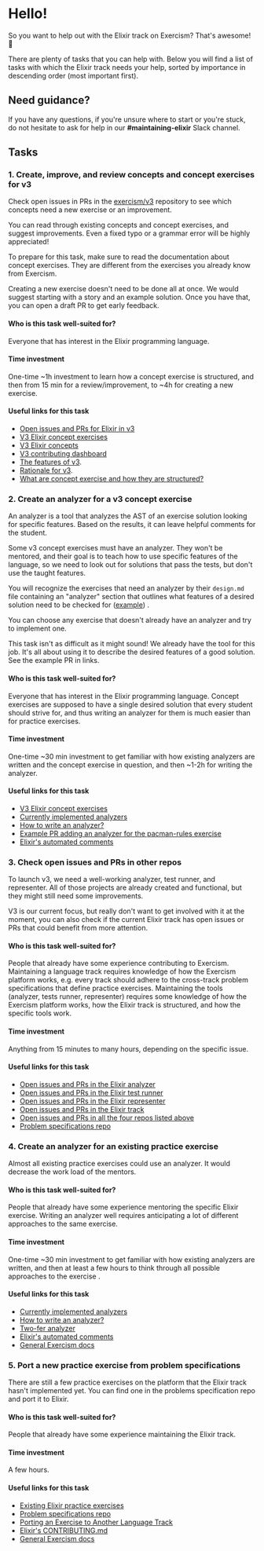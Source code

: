# Hello!

So you want to help out with the Elixir track on Exercism? That's awesome! 💜

There are plenty of tasks that you can help with. Below you will find a list of tasks with which the Elixir track needs your help, sorted by importance in descending order (most important first).

## Need guidance?

If you have any questions, if you're unsure where to start or you're stuck, do not hesitate to ask for help in our **#maintaining-elixir** Slack channel.

## Tasks

### 1. Create, improve, and review concepts and concept exercises for v3

Check open issues in PRs in the [exercism/v3](https://github.com/exercism/v3/) repository to see which concepts need a new exercise or an improvement.

You can read through existing concepts and concept exercises, and suggest improvements. Even a fixed typo or a grammar error will be highly appreciated!

To prepare for this task, make sure to read the documentation about concept exercises. They are different from the exercises you already know from Exercism.

Creating a new exercise doesn't need to be done all at once. We would suggest starting with a story and an example solution. Once you have that, you can open a draft PR to get early feedback.

#### Who is this task well-suited for?

Everyone that has interest in the Elixir programming language.

#### Time investment

One-time ~1h investment to learn how a concept exercise is structured, and then from 15 min for a review/improvement, to ~4h for creating a new exercise.

#### Useful links for this task

- [Open issues and PRs for Elixir in v3](https://github.com/exercism/v3/issues?q=is%3Aopen+sort%3Aupdated-desc+label%3Atrack%2Felixir)
- [V3 Elixir concept exercises](https://github.com/exercism/v3/tree/master/languages/elixir/exercises/concept)
- [V3 Elixir concepts](https://github.com/exercism/v3/tree/master/languages/elixir/concepts)
- [V3 contributing dashboard](https://v3.exercism.io/elixir/contributing)
- [The features of v3](https://github.com/exercism/v3/blob/master/docs/features-of-v3.md).
- [Rationale for v3](https://github.com/exercism/v3/blob/master/docs/rationale-for-v3.md).
- [What are concept exercise and how they are structured?](https://github.com/exercism/v3/blob/master/docs/concept-exercises.md)

### 2. Create an analyzer for a v3 concept exercise

An analyzer is a tool that analyzes the AST of an exercise solution looking for specific features. Based on the results, it can leave helpful comments for the student.

Some v3 concept exercises must have an analyzer. They won't be mentored, and their goal is to teach how to use specific features of the language, so we need to look out for solutions that pass the tests, but don't use the taught features.

You will recognize the exercises that need an analyzer by their `design.md` file containing an "analyzer" section that outlines what features of a desired solution need to be checked for
([example](https://github.com/exercism/v3/blob/6576904cbe3ddae26b23a418da8e012162980c4a/languages/elixir/exercises/concept/boutique-inventory/.meta/design.md#L29-L34))
.

You can choose any exercise that doesn't already have an analyzer and try to implement one.

This task isn't as difficult as it might sound! We already have the tool for this job. It's all about using it to describe the desired features of a good solution. See the example PR in links.

#### Who is this task well-suited for?

Everyone that has interest in the Elixir programming language. Concept exercises are supposed to have a single desired solution that every student should strive for, and thus writing an analyzer for them is much easier than for practice exercises.

#### Time investment

One-time ~30 min investment to get familiar with how existing analyzers are written and the concept exercise in
question, and then ~1-2h for writing the analyzer.

#### Useful links for this task

- [V3 Elixir concept exercises](https://github.com/exercism/v3/tree/master/languages/elixir/exercises/concept)
- [Currently implemented analyzers](https://github.com/exercism/elixir-analyzer/tree/master/lib/elixir_analyzer/exercise_test)
- [How to write an analyzer?](https://github.com/exercism/elixir-analyzer/blob/master/docs/writing-an-analyzer.md)
- [Example PR adding an analyzer for the pacman-rules exercise](https://github.com/exercism/elixir-analyzer/pull/30/files)
- [Elixir's automated comments](https://github.com/exercism/website-copy/tree/master/automated-comments/elixir)

### 3. Check open issues and PRs in other repos

To launch v3, we need a well-working analyzer, test runner, and representer. All of those projects are already created and functional, but they might still need some improvements.

V3 is our current focus, but really don't want to get involved with it at the moment, you can also check if the current Elixir track has open issues or PRs that could benefit from more attention.

#### Who is this task well-suited for?

People that already have some experience contributing to Exercism. Maintaining a language track requires knowledge of how the Exercism platform works, e.g. every track should adhere to the cross-track problem specifications that define practice exercises. Maintaining the tools (analyzer, tests runner, representer) requires some knowledge of how the Exercism platform works, how the Elixir track is structured, and how the specific tools work.

#### Time investment

Anything from 15 minutes to many hours, depending on the specific issue.

#### Useful links for this task

- [Open issues and PRs in the Elixir analyzer](https://github.com/pulls?q=is%3Aopen+repo%3Aexercism%2Felixir-analyzer)
- [Open issues and PRs in the Elixir test runner](https://github.com/pulls?q=is%3Aopen+repo%3Aexercism%2Felixir-test-runner)
- [Open issues and PRs in the Elixir representer](https://github.com/pulls?q=is%3Aopen+repo%3Aexercism%2Felixir-representer)
- [Open issues and PRs in the Elixir track](https://github.com/pulls?q=is%3Aopen+repo%3Aexercism%2Felixir)
- [Open issues and PRs in all the four repos listed above](https://github.com/pulls?q=is%3Aopen+repo%3Aexercism%2Felixir+repo%3Aexercism%2Felixir-test-runner+repo%3Aexercism%2Felixir-representer+repo%3Aexercism%2Felixir-analyzer)
- [Problem specifications repo](https://github.com/exercism/problem-specifications)

### 4. Create an analyzer for an existing practice exercise

Almost all existing practice exercises could use an analyzer. It would decrease the work load of the mentors.

#### Who is this task well-suited for?

People that already have some experience mentoring the specific Elixir exercise. Writing an analyzer well requires anticipating a lot of different approaches to the same exercise.

#### Time investment

One-time ~30 min investment to get familiar with how existing analyzers are written, and then at least a few hours to think through all possible approaches to the exercise .

#### Useful links for this task

- [Currently implemented analyzers](https://github.com/exercism/elixir-analyzer/tree/master/lib/elixir_analyzer/exercise_test)
- [How to write an analyzer?](https://github.com/exercism/elixir-analyzer/blob/master/docs/writing-an-analyzer.md)
- [Two-fer analyzer](https://github.com/exercism/elixir-analyzer/blob/3827403d0f1cd5cd4c4b8d5a9e7736f19cce5ea4/lib/elixir_analyzer/exercise_test/two_fer.ex)
- [Elixir's automated comments](https://github.com/exercism/website-copy/tree/master/automated-comments/elixir)
- [General Exercism docs](https://github.com/exercism/docs)

### 5. Port a new practice exercise from problem specifications

There are still a few practice exercises on the platform that the Elixir track hasn't implemented yet. You can find one in the problems specification repo and port it to Elixir.

#### Who is this task well-suited for?

People that already have some experience maintaining the Elixir track.

#### Time investment

A few hours.

#### Useful links for this task

- [Existing Elixir practice exercises](https://github.com/exercism/elixir/tree/master/exercises)
- [Problem specifications repo](https://github.com/exercism/problem-specifications)
- [Porting an Exercise to Another Language Track](https://github.com/exercism/docs/blob/master/you-can-help/implement-an-exercise-from-specification.md)
- [Elixir's CONTRIBUTING.md](https://github.com/exercism/elixir/blob/master/CONTRIBUTING.md)
- [General Exercism docs](https://github.com/exercism/docs)
